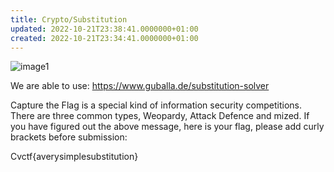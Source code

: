 ```yaml
---
title: Crypto/Substitution
updated: 2022-10-21T23:38:41.0000000+01:00
created: 2022-10-21T23:34:41.0000000+01:00
---
```


![image1](../../../../_resources/image1-39.png)

We are able to use: <https://www.guballa.de/substitution-solver>

Capture the Flag is a special kind of information security competitions. There are three common types, Weopardy, Attack Defence and mized.
If you have figured out the above message, here is your flag, please add curly brackets before submission:

Cvctf{averysimplesubstitution}
